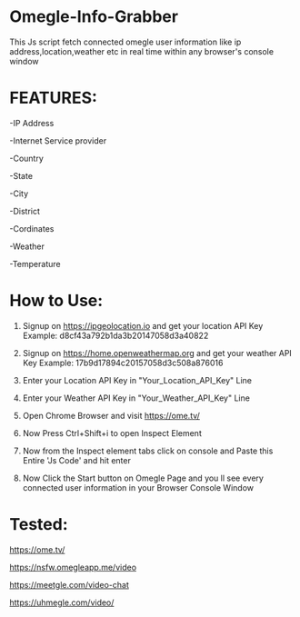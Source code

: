 # Omegle-Info-Grabber

This Js script fetch connected omegle user information like ip address,location,weather etc in real time within any browser's console window

# FEATURES: 

-IP Address

-Internet Service provider

-Country

-State

-City

-District

-Cordinates

-Weather

-Temperature


# How to Use:
 
1. Signup on https://ipgeolocation.io  and get your location API Key  Example: d8cf43a792b1da3b20147058d3a40822

2. Signup on https://home.openweathermap.org and get your weather API Key  Example: 17b9d17894c20157058d3c508a876016

3. Enter your Location API Key in "Your_Location_API_Key" Line

4. Enter your Weather API Key in "Your_Weather_API_Key" Line

5. Open Chrome Browser and visit https://ome.tv/ 

6. Now Press Ctrl+Shift+i to open Inspect Element 

7. Now from the Inspect element tabs click on console and Paste this Entire 'Js Code' and hit enter

8. Now Click the Start button on Omegle Page and you ll see every connected user information in your Browser Console Window 



# Tested:  

https://ome.tv/

https://nsfw.omegleapp.me/video

https://meetgle.com/video-chat

https://uhmegle.com/video/








